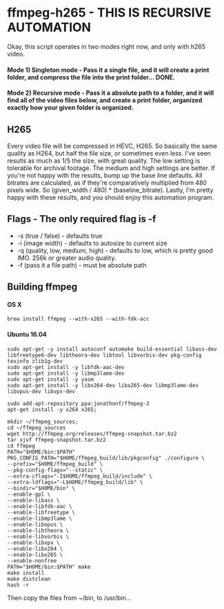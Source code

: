 # ffmpeg-h265 - THIS IS RECURSIVE AUTOMATION

Okay, this script operates in two modes right now, and only with h265 video.
####	Mode 1) Singleton mode - Pass it a single file, and it will create a print folder, and compress the file into the print folder... DONE.
####	Mode 2)	Recursive mode - Pass it a absolute path to a folder, and it will find all of the video files below, and create a print folder, organized exactly how your given folder is organized.

##	H265
Every video file will be compressed in HEVC, H265. So basically the same quality as H264, but half the file size, or sometimes even less. I've seen results as much as 1/5 the size, with great quality. The low setting is tolerable for archival footage. The medium and high settings are better. If you're not happy with the results, bump up the base line defaults. All bitrates are calculated, as if they're comparatively multiplied from 480 pixels wide. So (given_width / 480) * (baseline_bitrate). Lastly, I'm pretty happy with these results, and you should enjoy this automation program.

##	Flags - The only required flag is -f
*	-s (true / false) - defaults true
* -i (image width) - defaults to autosize to current size
* -q (quality, low, medium, high) - defaults to low, which is pretty good IMO. 256k or greater audio quality.
* -f (pass it a file path) - must be absolute path

##	Building ffmpeg
####	OS X
`brew install ffmpeg --with-x265 --with-fdk-acc`
####	Ubuntu 16.04
```sudo apt-get -y install cifs-util tmux vim iotop iftop htop openvpn
sudo apt-get -y install autoconf automake build-essential libass-dev libfreetype6-dev libtheora-dev libtool libvorbis-dev pkg-config texinfo zlib1g-dev
sudo apt-get install -y libfdk-aac-dev
sudo apt-get install -y libmp3lame-dev
sudo apt-get install -y yasm
sudo apt-get install -y libx264-dev libx265-dev libmp3lame-dev libopus-dev libvpx-dev

sudo add-apt-repository ppa:jonathonf/ffmpeg-3
apt-get install -y x264 x265;

mkdir ~/ffmpeg_sources;
cd ~/ffmpeg_sources
wget http://ffmpeg.org/releases/ffmpeg-snapshot.tar.bz2
tar xjvf ffmpeg-snapshot.tar.bz2
cd ffmpeg
PATH="$HOME/bin:$PATH" PKG_CONFIG_PATH="$HOME/ffmpeg_build/lib/pkgconfig" ./configure \
--prefix="$HOME/ffmpeg_build" \
--pkg-config-flags="--static" \
--extra-cflags="-I$HOME/ffmpeg_build/include" \
--extra-ldflags="-L$HOME/ffmpeg_build/lib" \
--bindir="$HOME/bin" \
--enable-gpl \
--enable-libass \
--enable-libfdk-aac \
--enable-libfreetype \
--enable-libmp3lame \
--enable-libopus \
--enable-libtheora \
--enable-libvorbis \
--enable-libvpx \
--enable-libx264 \
--enable-libx265 \
--enable-nonfree
PATH="$HOME/bin:$PATH" make
make install
make distclean
hash -r
```
Then copy the files from ~/bin, to /usr/bin...
